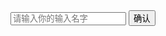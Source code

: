 <!DOCTYPE html>
<html>
<head>
 <meta charset="UTF-8">
 <title>tteess</title>
</head>
<body>
<script>
     function btnClick(){
        const name= document.getElementById("name").value;
         console.log(name);
         if(name.indexOf('鑫')>-1){
            alert('郭佳锂好菜！')
         }else{
            alert(name+'好菜！')
         }
     }
</script>
<input type="text" name="" id="name" placeholder="请输入你的输入名字">
<button onclick='btnClick()'>确认</button>
</body>
</html>
